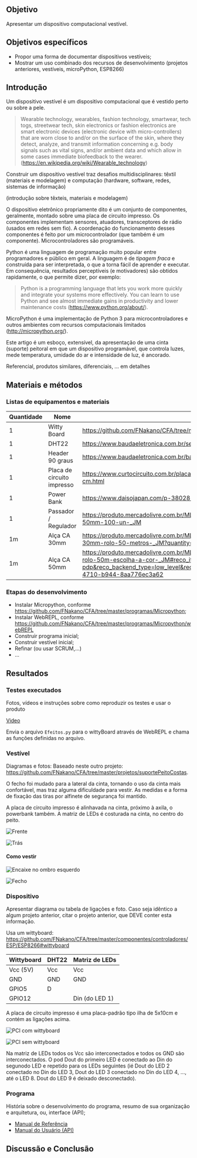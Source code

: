 ## Objetivo

Apresentar um dispositivo computacional vestível.

## Objetivos específicos

- Propor uma forma de documentar dispositivos vestíveis;
- Mostrar um uso combinado dos recursos de desenvolvimento (projetos anteriores, vestíveis, microPython, ESP8266)

## Introdução 

Um dispositivo vestível é um dispositivo computacional que é vestido perto ou sobre a pele.

> Wearable technology, wearables, fashion technology, smartwear, tech togs, streetwear tech, skin electronics or fashion electronics are smart electronic devices (electronic device with micro-controllers) that are worn close to and/or on the surface of the skin, where they detect, analyze, and transmit information concerning e.g. body signals such as vital signs, and/or ambient data and which allow in some cases immediate biofeedback to the wearer. (https://en.wikipedia.org/wiki/Wearable_technology)

Construir um dispositivo vestível traz desafios multidisciplinares: têxtil (materiais e modelagem) e computação (hardware, software, redes, sistemas de informação)

(introdução sobre têxteis, materiais e modelagem)

O dispositivo eletrônico propriamente dito é um conjunto de componentes, geralmente, montado sobre uma placa de circuito impresso. Os componentes implementam sensores, atuadores, transceptores de rádio (usados em redes sem fio). A coordenação do funcionamento desses componentes é feito por um microcontrolador (que também é um componente). Microcontroladores são programáveis.

Python é uma linguagem de programação muito popular entre programadores e público em geral. A linguagem é de *tipagem fraca* e construída para ser interpretada, o que a torna fácil de aprender e executar. Em consequência, resultados perceptíveis (e motivadores) são obtidos rapidamente, o que permite dizer, por exemplo: 

> Python is a programming language that lets you work more quickly and integrate your systems more effectively. You can learn to use Python and see almost immediate gains in productivity and lower maintenance costs (https://www.python.org/about/). 

MicroPython é uma implementação de Python 3 para microcontroladores e outros ambientes com recursos computacionais limitados (http://micropython.org/).

Este artigo é um esboço, extensível, da apresentação de uma cinta (suporte) peitoral em que um dispositivo programável, que controla luzes, mede temperatura, umidade do ar e intensidade de luz, é ancorado.

Referencial, produtos similares, diferenciais, ... em detalhes

## Materiais e métodos

### Listas de equipamentos e materiais

| Quantidade | Nome | Exemplo |
| --- | --- | --- |
| 1 | Witty Board | https://github.com/FNakano/CFA/tree/master/componentes/controladores/ESP/ESP8266#wittyboard |
| 1 | DHT22 | https://www.baudaeletronica.com.br/sensor-de-temperatura-e-umidade-dht22.html |
| 1 | Header 90 graus | https://www.baudaeletronica.com.br/barra-de-pinos-1x40-vias-15mm-90-graus.html |
| 1 | Placa de circuito impresso | https://www.curtocircuito.com.br/placa-de-circuito-impresso-ilhada-de-fibra-de-vidro-5x10-cm.html |
| 1 | Power Bank | https://www.daisojapan.com/p-38028-mobile-battery-pack-35-x-73-x-1-in-12pks.aspx |
| 1 | Passador / Regulador| https://produto.mercadolivre.com.br/MLB-1082468221-regulador-passador-plastico-preto-50mm-100-un-_JM |
| 1m | Alça CA 30mm |  https://produto.mercadolivre.com.br/MLB-996570080-alca-cadarco-ca-bolsas-mochilas-preto-30mm-rolo-50-metros-_JM?quantity=1&variation_id=33082744624 |
| 1m | Alça CA 50mm |  https://produto.mercadolivre.com.br/MLB-1307623290-alca-cadarco-ca-polipropileno-50mm-rolo-50m-escolha-a-cor-_JM#reco_item_pos=10&reco_backend=machinalis-seller-items-pdp&reco_backend_type=low_level&reco_client=vip-seller_items-above&reco_id=a6100f98-58ef-4710-b944-8aa776ec3a62 |

### Etapas do desenvolvimento

- Instalar Micropython, conforme https://github.com/FNakano/CFA/tree/master/programas/Micropython;
- Instalar WebREPL, conforme https://github.com/FNakano/CFA/tree/master/programas/Micropython/webREPL
- Construir programa inicial;
- Construir vestível inicial;
- Refinar (ou usar SCRUM,...)
- ...

## Resultados

### Testes executados

Fotos, vídeos e instruções sobre como reproduzir os testes e usar o produto

[Video](https://drive.google.com/file/d/1LC2XzYD4UZ7WhYYbtuYxIQemRA3yDY-p/view?usp=sharing)

Envia o arquivo `Efeitos.py` para o wittyBoard através de WebREPL e chama as funções definidas no arquivo.

### Vestível

Diagramas e fotos: Baseado neste outro projeto: https://github.com/FNakano/CFA/tree/master/projetos/suportePeitoCostas.

O fecho foi mudado para a lateral da cinta, tornando o uso da cinta mais confortável, mas traz alguma dificuldade para vestir. As medidas e a forma de fixação das tiras por alfinete de segurança foi mantido. 

A placa de circuito impresso é alinhavada na cinta, próximo à axila, o powerbank também. A matriz de LEDs é costurada na cinta, no centro do peito.
 
![Frente](IMG_20220718_164141279.jpg)

![Trás](IMG_20220718_164220078.jpg)
 

#### Como vestir

![Encaixe no ombro esquerdo](IMG_20220718_163556752.jpg)

![Fecho](IMG_20220718_163703765.jpg)


### Dispositivo

Apresentar diagrama ou tabela de ligações e foto. Caso seja idêntico a algum projeto anterior, citar o projeto anterior, que DEVE conter esta informação.

Usa um wittyboard: https://github.com/FNakano/CFA/tree/master/componentes/controladores/ESP/ESP8266#wittyboard

| Wittyboard | DHT22 | Matriz de LEDs |
| --- | --- | --- |
| Vcc (5V) | Vcc | Vcc |
| GND | GND | GND |
| GPIO5 | D |  |
| GPIO12 |  | Din (do LED 1) |

A placa de circuito impresso é uma placa-padrão tipo ilha de 5x10cm e contém as ligações acima.

![PCI com wittyboard](IMG_20220718_163556752.jpg)

![PCI sem wittyboard](IMG_20220718_163703765.jpg)


Na matriz de LEDs todos os Vcc são interconectados e todos os GND são interconectados. O pod Dout do primeiro LED é conectado ao Din do segunodo LED e repetido para os LEDs seguintes (ié Dout do LED 2 conectado no Din do LED 3, Dout do LED 3 conectado no Din do LED 4, ..., até o LED 8. Dout do LED 9 é deixado desconectado).



### Programa

História sobre o desenvolvimento do programa, resumo de sua organização e arquitetura, ou, interface (API);

- [Manual de Referência](Ref.md)
- [Manual do Usuário (API)](API.md)

## Discussão e Conclusão

